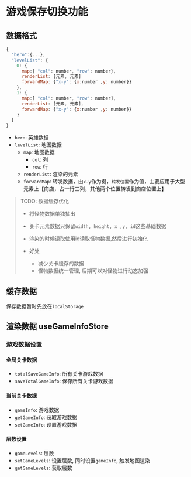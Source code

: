 # 游戏保存切换功能





## 数据格式

```javascript
{
  "hero":{...},
  "levelList": {
    0: {
      map:{ "col": number, "row": number},
      renderList: [元素, 元素]
      forwardMap: {"x-y": {x:number ,y: number}}
    },
    1: {
      map:[ "col": number, "row": number],
      renderList: [元素, 元素],
      forwardMap: {"x-y": {x:number ,y: number}}
    }
  }
}
```

- `hero`: 英雄数据
- `levelList`: 地图数据
  - `map`: 地图数据
    - `col`: 列
    - `row`: 行
  - `renderList`: 渲染的元素
  - `forwardMap`: 转发数据，由`x-y`作为键，`转发位置`作为值，主要应用于大型元素上【商店，占一行三列，其他两个位置转发到商店位置上】



> TODO: 数据缓存优化
>
> + 将怪物数据单独抽出
> + 关卡元素数据只保留`width, height, x ,y, id`这些基础数据
> + 渲染的时候读取使用id读取怪物数据,然后进行初始化
>
> + 好处
>   + 减少关卡缓存的数据
>   + 怪物数据统一管理, 后期可以对怪物进行动态加强



## 缓存数据

保存数据暂时先放在`localStorage`







## 渲染数据 useGameInfoStore

### 游戏数据设置

#### 全局关卡数据

- `totalSaveGameInfo`: 所有关卡游戏数据
- `saveTotalGameInfo`: 保存所有关卡游戏数据

#### 当前关卡数据

- `gameInfo`: 游戏数据
- `getGameInfo`: 获取游戏数据
- `setGameInfo`: 设置游戏数据

#### 层数设置

- `gameLevels`: 层数
- `setGameLevels`: 设置层数, 同时设置`gameInfo`, 触发地图渲染
- `getGameLevels`: 获取层数
